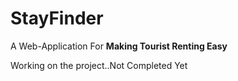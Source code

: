 <h1>StayFinder</h1>
<p>A Web-Application For <b>Making Tourist Renting Easy</b></p>
<p>Working on the project..Not Completed Yet</p>

